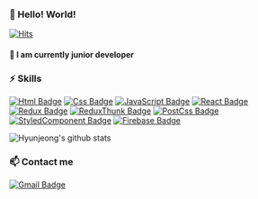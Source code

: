 ### 👋 Hello! World!
[![Hits](https://hits.seeyoufarm.com/api/count/incr/badge.svg?url=https%3A%2F%2Fgithub.com%2Fmaiorem%2Fhit-counter&count_bg=%23E58D98&title_bg=%23111010&icon=verizon.svg&icon_color=%23E7E7E7&title=hits&edge_flat=false)](https://hits.seeyoufarm.com)
<br />
#### 🌱 I am currently junior developer

### ⚡ Skills
[![Html Badge](https://img.shields.io/badge/Html-F7DF1E?logo=Html&logoColor=white)]()
[![Css Badge](https://img.shields.io/badge/Css-F7DF1E?logo=Css&logoColor=white)]()
[![JavaScript Badge](https://img.shields.io/badge/JavaScript-F7DF1E?logo=JavaScript&logoColor=white)]()
[![React Badge](https://img.shields.io/badge/React-00D1F7?logo=React&logoColor=white)]()
[![Redux Badge](https://img.shields.io/badge/Redux-00D1F7?logo=Redux&logoColor=white)]()
[![ReduxThunk Badge](https://img.shields.io/badge/ReduxThunk-00D1F7?logo=ReduxThunk&logoColor=white)]()
[![PostCss Badge](https://img.shields.io/badge/PostCss-00D1F7?logo=PostCss&logoColor=white)]()
[![StyledComponent Badge](https://img.shields.io/badge/StyledComponent-00D1F7?logo=StyledComponent&logoColor=white)]()
[![Firebase Badge](https://img.shields.io/badge/Firebase-F78F0A?logo=Firebase&logoColor=white)]()
<br />


<!--
**Park1016/Park1016** is a ✨ _special_ ✨ repository because its `README.md` (this file) appears on your GitHub profile.

Here are some ideas to get you started:

- 🔭 I’m currently working on ...
- 🌱 I’m currently learning Python, DL, ML, Java, Web, AWS
- 💬 Ask me about ...
- 📫 How to reach me: ...
- 😄 Pronouns: ...
- ⚡ Fun fact: ...
-->

![Hyunjeong's github stats](https://github-readme-stats.vercel.app/api?username=Park1016&show_icons=true&theme=dracula)

### 📫 Contact me
[![Gmail Badge](https://img.shields.io/badge/Gmail-d14836?logo=Gmail&logoColor=white&link=mailto:guohjp@gmail.com)](mailto:guohjp@gmail.com)
